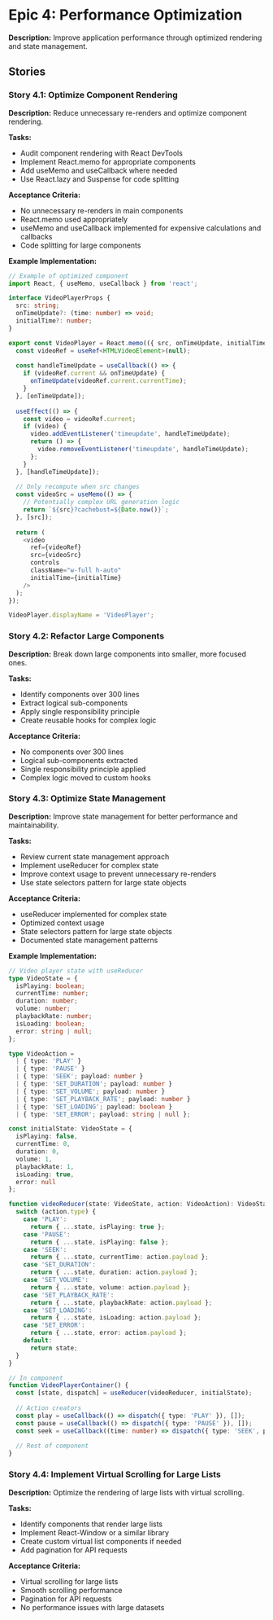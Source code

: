 # Epic 4: Performance Optimization

**Description:** Improve application performance through optimized rendering and state management.

## Stories

### Story 4.1: Optimize Component Rendering

**Description:** Reduce unnecessary re-renders and optimize component rendering.

**Tasks:**
- Audit component rendering with React DevTools
- Implement React.memo for appropriate components
- Add useMemo and useCallback where needed
- Use React.lazy and Suspense for code splitting

**Acceptance Criteria:**
- No unnecessary re-renders in main components
- React.memo used appropriately
- useMemo and useCallback implemented for expensive calculations and callbacks
- Code splitting for large components

**Example Implementation:**
```typescript
// Example of optimized component
import React, { useMemo, useCallback } from 'react';

interface VideoPlayerProps {
  src: string;
  onTimeUpdate?: (time: number) => void;
  initialTime?: number;
}

export const VideoPlayer = React.memo(({ src, onTimeUpdate, initialTime = 0 }: VideoPlayerProps) => {
  const videoRef = useRef<HTMLVideoElement>(null);
  
  const handleTimeUpdate = useCallback(() => {
    if (videoRef.current && onTimeUpdate) {
      onTimeUpdate(videoRef.current.currentTime);
    }
  }, [onTimeUpdate]);
  
  useEffect(() => {
    const video = videoRef.current;
    if (video) {
      video.addEventListener('timeupdate', handleTimeUpdate);
      return () => {
        video.removeEventListener('timeupdate', handleTimeUpdate);
      };
    }
  }, [handleTimeUpdate]);
  
  // Only recompute when src changes
  const videoSrc = useMemo(() => {
    // Potentially complex URL generation logic
    return `${src}?cachebust=${Date.now()}`;
  }, [src]);
  
  return (
    <video
      ref={videoRef}
      src={videoSrc}
      controls
      className="w-full h-auto"
      initialTime={initialTime}
    />
  );
});

VideoPlayer.displayName = 'VideoPlayer';
```

### Story 4.2: Refactor Large Components

**Description:** Break down large components into smaller, more focused ones.

**Tasks:**
- Identify components over 300 lines
- Extract logical sub-components
- Apply single responsibility principle
- Create reusable hooks for complex logic

**Acceptance Criteria:**
- No components over 300 lines
- Logical sub-components extracted
- Single responsibility principle applied
- Complex logic moved to custom hooks

### Story 4.3: Optimize State Management

**Description:** Improve state management for better performance and maintainability.

**Tasks:**
- Review current state management approach
- Implement useReducer for complex state
- Improve context usage to prevent unnecessary re-renders
- Use state selectors pattern for large state objects

**Acceptance Criteria:**
- useReducer implemented for complex state
- Optimized context usage
- State selectors pattern for large state objects
- Documented state management patterns

**Example Implementation:**
```typescript
// Video player state with useReducer
type VideoState = {
  isPlaying: boolean;
  currentTime: number;
  duration: number;
  volume: number;
  playbackRate: number;
  isLoading: boolean;
  error: string | null;
};

type VideoAction =
  | { type: 'PLAY' }
  | { type: 'PAUSE' }
  | { type: 'SEEK'; payload: number }
  | { type: 'SET_DURATION'; payload: number }
  | { type: 'SET_VOLUME'; payload: number }
  | { type: 'SET_PLAYBACK_RATE'; payload: number }
  | { type: 'SET_LOADING'; payload: boolean }
  | { type: 'SET_ERROR'; payload: string | null };

const initialState: VideoState = {
  isPlaying: false,
  currentTime: 0,
  duration: 0,
  volume: 1,
  playbackRate: 1,
  isLoading: true,
  error: null
};

function videoReducer(state: VideoState, action: VideoAction): VideoState {
  switch (action.type) {
    case 'PLAY':
      return { ...state, isPlaying: true };
    case 'PAUSE':
      return { ...state, isPlaying: false };
    case 'SEEK':
      return { ...state, currentTime: action.payload };
    case 'SET_DURATION':
      return { ...state, duration: action.payload };
    case 'SET_VOLUME':
      return { ...state, volume: action.payload };
    case 'SET_PLAYBACK_RATE':
      return { ...state, playbackRate: action.payload };
    case 'SET_LOADING':
      return { ...state, isLoading: action.payload };
    case 'SET_ERROR':
      return { ...state, error: action.payload };
    default:
      return state;
  }
}

// In component
function VideoPlayerContainer() {
  const [state, dispatch] = useReducer(videoReducer, initialState);
  
  // Action creators
  const play = useCallback(() => dispatch({ type: 'PLAY' }), []);
  const pause = useCallback(() => dispatch({ type: 'PAUSE' }), []);
  const seek = useCallback((time: number) => dispatch({ type: 'SEEK', payload: time }), []);
  
  // Rest of component
}
```

### Story 4.4: Implement Virtual Scrolling for Large Lists

**Description:** Optimize the rendering of large lists with virtual scrolling.

**Tasks:**
- Identify components that render large lists
- Implement React-Window or a similar library
- Create custom virtual list components if needed
- Add pagination for API requests

**Acceptance Criteria:**
- Virtual scrolling for large lists
- Smooth scrolling performance
- Pagination for API requests
- No performance issues with large datasets
